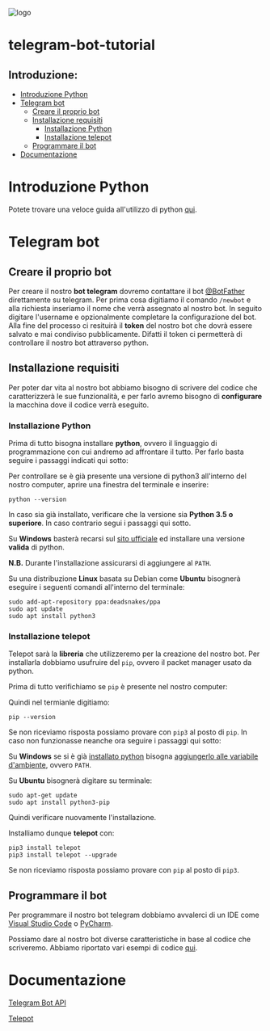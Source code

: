 <img src="https://www.itiszuccante.edu.it/sites/default/files/logozuccante.jpg" alt="logo"></img>

# telegram-bot-tutorial

## Introduzione:
- [Introduzione Python](#Introduzione-Python)
- [Telegram bot](#Telegram-bot)
    - [Creare il proprio bot](#Creare-il-proprio-bot)
    - [Installazione requisiti](#Installazione-requisiti)
        - [Installazione Python](#Installazione-Python)
        - [Installazione telepot](#Installazione-telepot)
    - [Programmare il bot](#Programmare-il-bot)
- [Documentazione](#Documentazione)

# Introduzione Python

Potete trovare una veloce guida all'utilizzo di python [qui](Tutorial_Python/README.md).

# Telegram bot

## Creare il proprio bot

Per creare il nostro **bot telegram** dovremo contattare il bot [@BotFather](https://telegram.me/BotFather) direttamente su telegram.
Per prima cosa digitiamo il comando `/newbot` e alla richiesta inseriamo il nome che verrà assegnato al nostro bot.
In seguito digitare l'username e opzionalmente completare la configurazione del bot. Alla fine del processo ci resituirà il **token** del nostro bot che dovrà essere salvato e mai condiviso pubblicamente. Difatti il token ci permetterà di controllare il nostro bot attraverso python.

## Installazione requisiti

Per poter dar vita al nostro bot abbiamo bisogno di scrivere del codice che caratterizzerà le sue funzionalità, e per farlo
avremo bisogno di **configurare** la macchina dove il codice verrà eseguito.

### Installazione Python

Prima di tutto bisogna installare **python**, ovvero il linguaggio di programmazione con cui andremo ad affrontare il tutto.
Per farlo basta seguire i passaggi indicati qui sotto:

Per controllare se è già presente una versione di python3 all'interno del nostro computer, aprire una finestra del terminale e inserire:
```
python --version
```
In caso sia già installato, verificare che la versione sia **Python 3.5 o superiore**. In caso contrario segui i passaggi qui sotto.

Su **Windows** basterà recarsi sul [sito ufficiale](https://www.python.org/ftp/python/3.10.0/python-3.10.0-amd64.exe) ed installare una versione **valida** di python.

**N.B.** Durante l'installazione assicurarsi di aggiungere al `PATH`.

Su una distribuzione **Linux** basata su Debian come **Ubuntu** bisognerà eseguire i seguenti comandi all'interno del terminale:
```
sudo add-apt-repository ppa:deadsnakes/ppa
sudo apt update
sudo apt install python3
```

### Installazione telepot

Telepot sarà la **libreria** che utilizzeremo per la creazione del nostro bot.
Per installarla dobbiamo usufruire del `pip`, ovvero il packet manager usato da python.

Prima di tutto verifichiamo se `pip` è presente nel nostro computer:

Quindi nel termianle digitiamo:
```
pip --version
```
Se non riceviamo risposta possiamo provare con `pip3` al posto di `pip`.
In caso non funzionasse neanche ora seguire i passaggi qui sotto:

Su **Windows** se si è già [installato python](#Installare-Python) bisogna [aggiungerlo alle variabile d'ambiente](https://www.tecnobabele.com/come-aggiungere-python-alla-variabile-path-di-windows/2020-10-14/), ovvero `PATH`.

Su **Ubuntu** bisognerà digitare su terminale:
```
sudo apt-get update
sudo apt install python3-pip
```

Quindi verificare nuovamente l'installazione.

Installiamo dunque **telepot** con:
```
pip3 install telepot
pip3 install telepot --upgrade
```
Se non riceviamo risposta possiamo provare con `pip` al posto di `pip3`.

## Programmare il bot

Per programmare il nostro bot telegram dobbiamo avvalerci di un IDE come [Visual Studio Code](https://code.visualstudio.com/download) o [PyCharm](https://www.jetbrains.com/pycharm/download/#section=linux).

Possiamo dare al nostro bot diverse caratteristiche in base al codice che scriveremo. Abbiamo riportato vari esempi di codice [qui](/Tutorial_BotTelegram/).

# Documentazione

[Telegram Bot API](https://core.telegram.org/api)

[Telepot](https://telepot.readthedocs.io/en/latest/reference.html)

